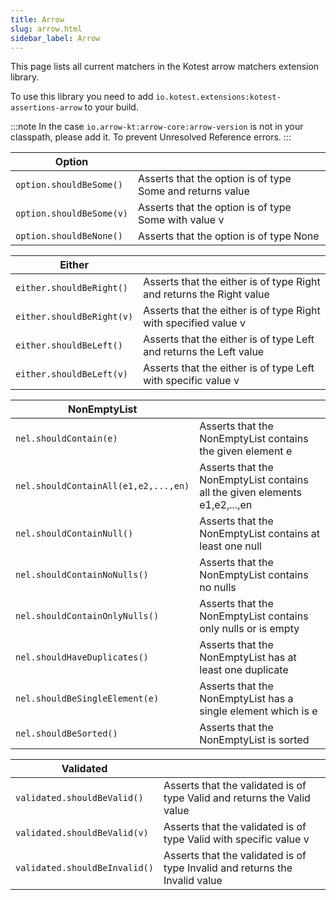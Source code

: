 ```yaml
---
title: Arrow
slug: arrow.html
sidebar_label: Arrow
---
```



This page lists all current matchers in the Kotest arrow matchers extension library.

To use this library you need to add `io.kotest.extensions:kotest-assertions-arrow` to your build.

:::note
In the case `io.arrow-kt:arrow-core:arrow-version` is not in your classpath, please add it. To prevent Unresolved Reference errors.
:::

| Option                   |                                                           |
|--------------------------|-----------------------------------------------------------|
| `option.shouldBeSome()`  | Asserts that the option is of type Some and returns value |
| `option.shouldBeSome(v)` | Asserts that the option is of type Some with value v      |
| `option.shouldBeNone()`  | Asserts that the option is of type None                   |

| Either                    |                                                                      |
|---------------------------|----------------------------------------------------------------------|
| `either.shouldBeRight()`  | Asserts that the either is of type Right and returns the Right value |
| `either.shouldBeRight(v)` | Asserts that the either is of type Right with specified value v      |
| `either.shouldBeLeft()`   | Asserts that the either is of type Left and returns the Left value   |
| `either.shouldBeLeft(v)`  | Asserts that the either is of type Left with specific value v        |

| NonEmptyList                         |                                                                            |
|--------------------------------------|----------------------------------------------------------------------------|
| `nel.shouldContain(e)`               | Asserts that the NonEmptyList contains the given element e                 |
| `nel.shouldContainAll(e1,e2,...,en)` | Asserts that the NonEmptyList contains all the given elements e1,e2,...,en |
| `nel.shouldContainNull()`            | Asserts that the NonEmptyList contains at least one null                   |
| `nel.shouldContainNoNulls()`         | Asserts that the NonEmptyList contains no nulls                            |
| `nel.shouldContainOnlyNulls()`       | Asserts that the NonEmptyList contains only nulls or is empty              |
| `nel.shouldHaveDuplicates()`         | Asserts that the NonEmptyList has at least one duplicate                   |
| `nel.shouldBeSingleElement(e)`       | Asserts that the NonEmptyList has a single element which is e              |
| `nel.shouldBeSorted()`               | Asserts that the NonEmptyList is sorted                                    |

| Validated                     |                                                                             |
|-------------------------------|-----------------------------------------------------------------------------|
| `validated.shouldBeValid()`   | Asserts that the validated is of type Valid and returns the Valid value     |
| `validated.shouldBeValid(v)`  | Asserts that the validated is of type Valid with specific value v           |
| `validated.shouldBeInvalid()` | Asserts that the validated is of type Invalid and returns the Invalid value |
